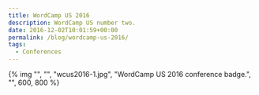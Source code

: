 ```yaml
---
title: WordCamp US 2016
description: WordCamp US number two.
date: 2016-12-02T10:01:59+00:00
permalink: /blog/wordcamp-us-2016/
tags:
  - Conferences
---
```


{% img "", "", "wcus2016-1.jpg", "WordCamp US 2016 conference badge.", "", 600, 800 %}
